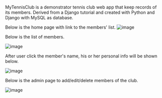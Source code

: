 MyTennisClub is a demonstrator tennis club web app that keep records of its members. Derived from a Django tutorial and created with Python and Django with MySQL as database.

Below is the home page with link to the members' list.
![image](https://github.com/isaac7y8y9y/MyTennisClub/assets/42550425/78e69b4c-f19c-409c-9e78-df15348e169a)


Below is the list of members.

![image](https://github.com/isaac7y8y9y/MyTennisClub/assets/42550425/6a534588-2d30-4086-964b-f0159c6b6d52)


After user click the member's name, his or her personal info will be shown below.

![image](https://github.com/isaac7y8y9y/MyTennisClub/assets/42550425/48675587-a1b4-40d8-9c16-c14699315cae)


Below is the admin page to add/edit/delete members of the club.

![image](https://github.com/isaac7y8y9y/MyTennisClub/assets/42550425/9cb8ac08-c941-4eff-a6ef-aa22d7b6785c)



